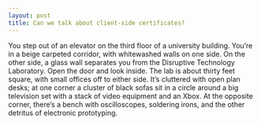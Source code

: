 ```yaml
---
layout: post
title: Can we talk about client-side certificates?
---
```


You step out of an elevator on the third floor of a university building. You’re in a beige carpeted corridor, with whitewashed walls on one side. On the other side, a glass wall separates you from the Disruptive Technology Laboratory. Open the door and look inside. The lab is about thirty feet square, with small offices off to either side. It’s cluttered with open plan desks; at one corner a cluster of black sofas sit in a circle around a big television set with a stack of video equipment and an Xbox. At the opposite corner, there’s a bench with oscilloscopes, soldering irons, and the other detritus of electronic prototyping.
